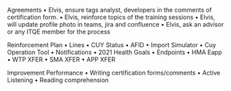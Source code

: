 Agreements
•	Elvis, ensure tags analyst, developers in the comments of certification form.
•	Elvis, reinforce topics of the training sessions
•	Elvis, will update profile photo in teams, jira and confluence
•	Elvis, ask an advisor or any ITQE member for the process 

Reinforcement Plan
•	Lines
•	CUY Status
•	AFID
•	Import Simulator
•	Cuy Operation Tool
•	Notifications
•	2021 Health Goals
•	Endpoints
•	HMA Eapp
•	WTP XFER
•	SMA XFER
•	APP XFER

Improvement Performance
•	Writing certification forms/comments
•	Active Listening
•	Reading comprehension
